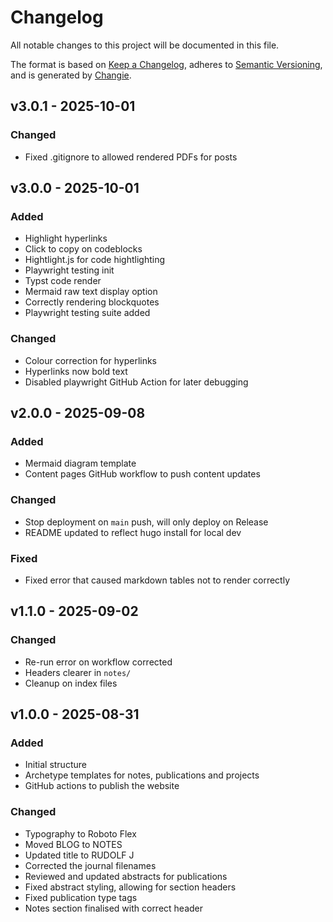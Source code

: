 # Changelog
All notable changes to this project will be documented in this file.

The format is based on [Keep a Changelog](https://keepachangelog.com/en/1.0.0/),
adheres to [Semantic Versioning](https://semver.org/spec/v2.0.0.html),
and is generated by [Changie](https://github.com/miniscruff/changie).


## v3.0.1 - 2025-10-01
### Changed
* Fixed .gitignore to allowed rendered PDFs for posts

## v3.0.0 - 2025-10-01
### Added
* Highlight hyperlinks
* Click to copy on codeblocks
* Hightlight.js for code hightlighting
* Playwright testing init
* Typst code render
* Mermaid raw text display option
* Correctly rendering blockquotes
* Playwright testing suite added
### Changed
* Colour correction for hyperlinks
* Hyperlinks now bold text
* Disabled playwright GitHub Action for later debugging

## v2.0.0 - 2025-09-08
### Added
* Mermaid diagram template 
* Content pages GitHub workflow to push content updates
### Changed
* Stop deployment on `main` push, will only deploy on Release
* README updated to reflect hugo install for local dev
### Fixed
* Fixed error that caused markdown tables not to render correctly
## v1.1.0 - 2025-09-02
### Changed
* Re-run error on workflow corrected
* Headers clearer in `notes/`
* Cleanup on index files

## v1.0.0 - 2025-08-31
### Added
* Initial structure
* Archetype templates for notes, publications and projects
* GitHub actions to publish the website 
### Changed
* Typography to Roboto Flex
* Moved BLOG to NOTES
* Updated title to RUDOLF J
* Corrected the journal filenames 
* Reviewed and updated abstracts for publications
* Fixed abstract styling, allowing for section headers
* Fixed publication type tags
* Notes section finalised with correct header
